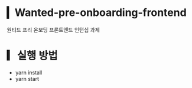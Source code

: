 # ▎Wanted-pre-onboarding-frontend

<span> 원티드 프리 온보딩 프론트엔드 인턴십 과제 </span>

# ▎실행 방법

<ul>
  <li>yarn install</li>
  <li>yarn start</li>
</ul>
